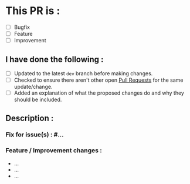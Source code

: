 # This PR is :

- [ ] Bugfix
- [ ] Feature
- [ ] Improvement

## I have done the following :

- [ ] Updated to the latest `dev` branch before making changes.
- [ ] Checked to ensure there aren't other open [Pull Requests](https://github.com/imfx77/kanboard-plugin-Wysiwyg-MD-Editor/pulls) for the same update/change.
- [ ] Added an explanation of what the proposed changes do and why they should be included.

## Description :


### Fix for issue(s) : #...


### Feature / Improvement changes :

- ...
- ...
- ...